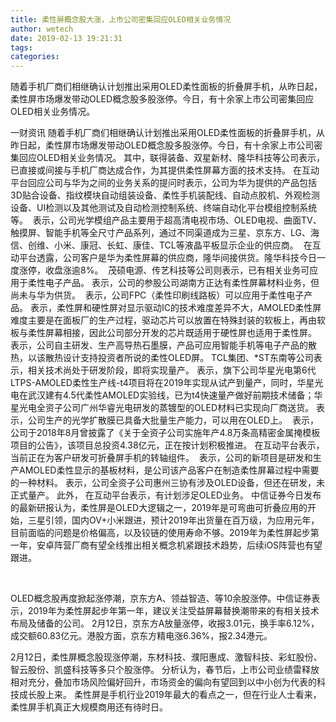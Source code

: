 ```yaml
---
title: 柔性屏概念股大涨，上市公司密集回应OLED相关业务情况
author: wetech
date: 2019-02-13 19:21:31
tags: 
categories: 
---
```

随着手机厂商们相继确认计划推出采用OLED柔性面板的折叠屏手机，从昨日起，柔性屏市场爆发带动OLED概念股多股涨停。今日，有十余家上市公司密集回应OLED相关业务情况。
<!-- more -->
一财资讯
随着手机厂商们相继确认计划推出采用OLED柔性面板的折叠屏手机，从昨日起，柔性屏市场爆发带动OLED概念股多股涨停。今日，有十余家上市公司密集回应OLED相关业务情况。
其中，联得装备、双星新材、隆华科技等公司表示，已直接或间接与手机厂商达成合作，为其提供柔性屏幕方面的技术支持。
在互动平台回应公司与华为之间的业务关系的提问时表示，公司为华为提供的产品包括3D贴合设备、指纹模块自动组装设备、柔性手机装配线、自动点胶机、外观检测设备、UI检测以及其他测试及自动检测控制系统、终端自动化平台模组控制系统等。 
表示，公司光学模组产品主要用于超高清电视市场、OLED电视、曲面TV、触摸屏、智能手机等全尺寸产品系列，通过不同渠道成为三星、京东方、LG、海信、创维、小米、康冠、长虹、康佳、TCL等液晶平板显示企业的供应商。 
在互动平台透露，公司客户是华为柔性屏幕的供应商，隆华间接供货。隆华科技今日一度涨停，收盘涨逾8%。 
茂硕电源、传艺科技等公司则表示，已有相关业务可应用于柔性电子产品。
表示，公司的参股公司湖南方正达有柔性屏幕材料业务，但尚未与华为供货。 
表示，公司FPC（柔性印刷线路板）可以应用于柔性电子产品。
表示，柔性屏和硬性屏对显示驱动IC的技术难度差异不大，AMOLED柔性屏难度主要是在面板厂的生产过程，驱动芯片可以放置在特殊封装的软板上，再由软板与柔性屏幕相接，因此公司部分开发的芯片既适用于硬性屏也适用于柔性屏。
表示，公司自主研发、生产高导热石墨膜，产品可应用智能手机等电子产品的散热，以该散热设计支持投资者所说的柔性OLED屏。
TCL集团、*ST东南等公司表示，相关技术尚处于研发阶段，即将实现量产。
表示，旗下公司华星光电第6代LTPS-AMOLED柔性生产线-t4项目将在2019年实现从试产到量产，同时，华星光电在武汉建有4.5代柔性AMOLED实验线，已为t4快速量产做好前期技术储备；华星光电全资子公司广州华睿光电研发的蒸镀型的OLED材料已实现向厂商送货。
表示，公司生产的光学扩散膜已具备大批量生产能力，可以用在OLED上。 
表示，公司于2018年8月曾披露了《关于全资子公司实施年产4.8万条高精密金属掩模板项目的公告》，该项目总投资4.38亿元，正在按计划积极推进。
在互动平台表示，当前正在为客户研发可折叠屏手机的转轴组件。 
表示，公司的新项目是研发和生产AMOLED柔性显示的基板材料，是公司该产品客户在制造柔性屏幕过程中需要的一种材料。
表示，公司全资子公司惠州三协有涉及OLED设备，但还在研发，未正式量产。
此外，
在互动平台表示，有计划涉足OLED业务。
中信证券今日发布的最新研报认为，柔性屏是OLED大逻辑之一，2019年是可弯曲可折叠应用的开始，三星引领，国内OV+小米跟进，预计2019年出货量在百万级，为应用元年，目前面临的问题是价格偏高，以及铰链的使用寿命不够。2019年为柔性屏起步第一年，安卓阵营厂商有望全线推出相关概念机紧跟技术趋势，后续iOS阵营也有望跟进。 
 
 
 
OLED概念股再度掀起涨停潮，京东方A、领益智造、等10余股涨停。中信证券表示，2019年为柔性屏起步年第一年，建议关注受益屏幕替换潮带来的有相关技术布局及储备的公司。
2月12日，京东方A放量涨停，收报3.01元，换手率6.12%，成交额60.83亿元。港股方面，京东方精电涨6.36%，报2.34港元。
2月12日，柔性屏概念股现涨停潮，东材科技、濮阳惠成、激智科技、彩虹股份、智云股份、凯盛科技等多只个股涨停。
分析认为，春节后，上市公司业绩雷释放相对充分，叠加市场风险偏好回升，市场资金的偏向有望回到以中小创为代表的科技成长股上来。
柔性屏是手机行业2019年最大的看点之一，但在行业人士看来，柔性屏手机真正大规模商用还有待时日。
